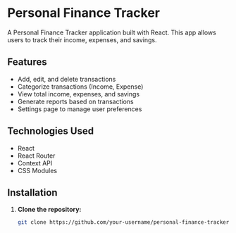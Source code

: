 # Personal Finance Tracker

A Personal Finance Tracker application built with React. This app allows users to track their income, expenses, and savings.

## Features

- Add, edit, and delete transactions
- Categorize transactions (Income, Expense)
- View total income, expenses, and savings
- Generate reports based on transactions
- Settings page to manage user preferences

## Technologies Used

- React
- React Router
- Context API
- CSS Modules

## Installation

1. **Clone the repository:**
   ```bash
   git clone https://github.com/your-username/personal-finance-tracker.git
